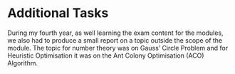 # Additional Tasks

During my fourth year, as well learning the exam content for the modules, we also had to produce a small report on a topic outside the scope of the module. The topic for number theory was on Gauss’ Circle Problem and for Heuristic Optimisation it was on the Ant Colony Optimisation (ACO) Algorithm.
